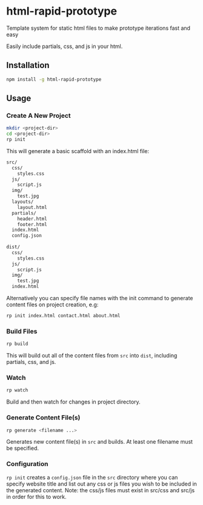 # html-rapid-prototype
Template system for static html files to make prototype iterations fast and easy

Easily include partials, css, and js in your html.

## Installation
```bash
npm install -g html-rapid-prototype
```

## Usage

### Create A New Project
```bash
mkdir <project-dir>
cd <project-dir>
rp init
```
This will generate a basic scaffold with an index.html file:
```bash
src/
  css/
    styles.css
  js/
    script.js
  img/
    test.jpg
  layouts/
    layout.html
  partials/
    header.html
    footer.html
  index.html
  config.json
  
dist/
  css/
    styles.css
  js/
    script.js
  img/
    test.jpg
  index.html
```
Alternatively you can specify file names with the init command to generate content files on project creation, e.g:
```bash
rp init index.html contact.html about.html
```

### Build Files
```bash
rp build
```
This will build out all of the content files from `src` into `dist`, including partials, css, and js.

### Watch
```bash
rp watch
```
Build and then watch for changes in project directory.

### Generate Content File(s)
```bash
rp generate <filename ...>
```
Generates new content file(s) in `src` and builds. 
At least one filename must be specified.

### Configuration
`rp init` creates a `config.json` file in the `src` directory where you can specify website title and list out any css or js files you wish to be included in the generated content. Note: the css/js files must exist in src/css and src/js in order for this to work.

